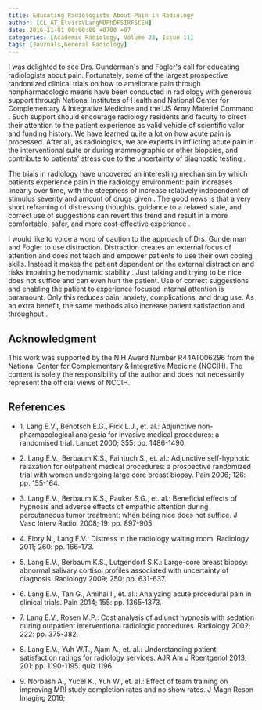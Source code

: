 ```yaml
---
title: Educating Radiologists About Pain in Radiology
author: [CL_AT_ElviraVLangMDPhDFSIRFSCEH]
date: 2016-11-01 00:00:00 +0700 +07
categories: [Academic Radiology, Volume 23, Issue 11]
tags: [Journals,General Radiology]
---
```

I was delighted to see Drs. Gunderman's and Fogler's call for educating radiologists about pain. Fortunately, some of the largest prospective randomized clinical trials on how to ameliorate pain through nonpharmacologic means have been conducted in radiology with generous support through National Institutes of Health and National Center for Complementary & Integrative Medicine and the US Army Materiel Command . Such support should encourage radiology residents and faculty to direct their attention to the patient experience as valid vehicle of scientific valor and funding history. We have learned quite a lot on how acute pain is processed. After all, as radiologists, we are experts in inflicting acute pain in the interventional suite or during mammographic or other biopsies, and contribute to patients' stress due to the uncertainty of diagnostic testing .

The trials in radiology have uncovered an interesting mechanism by which patients experience pain in the radiology environment: pain increases linearly over time, with the steepness of increase relatively independent of stimulus severity and amount of drugs given . The good news is that a very short reframing of distressing thoughts, guidance to a relaxed state, and correct use of suggestions can revert this trend and result in a more comfortable, safer, and more cost-effective experience .

I would like to voice a word of caution to the approach of Drs. Gunderman and Fogler to use distraction. Distraction creates an external focus of attention and does not teach and empower patients to use their own coping skills. Instead it makes the patient dependent on the external distraction and risks impairing hemodynamic stability . Just talking and trying to be nice does not suffice and can even hurt the patient. Use of correct suggestions and enabling the patient to experience focused internal attention is paramount. Only this reduces pain, anxiety, complications, and drug use. As an extra benefit, the same methods also increase patient satisfaction and throughput .

## Acknowledgment

This work was supported by the NIH Award Number R44AT006296 from the National Center for Complementary & Integrative Medicine (NCCIH). The content is solely the responsibility of the author and does not necessarily represent the official views of NCCIH.

## References

- 1\. Lang E.V., Benotsch E.G., Fick L.J., et. al.: Adjunctive non-pharmacological analgesia for invasive medical procedures: a randomised trial. Lancet 2000; 355: pp. 1486-1490.


- 2\. Lang E.V., Berbaum K.S., Faintuch S., et. al.: Adjunctive self-hypnotic relaxation for outpatient medical procedures: a prospective randomized trial with women undergoing large core breast biopsy. Pain 2006; 126: pp. 155-164.


- 3\. Lang E.V., Berbaum K.S., Pauker S.G., et. al.: Beneficial effects of hypnosis and adverse effects of empathic attention during percutaneous tumor treatment: when being nice does not suffice. J Vasc Interv Radiol 2008; 19: pp. 897-905.


- 4\. Flory N., Lang E.V.: Distress in the radiology waiting room. Radiology 2011; 260: pp. 166-173.


- 5\. Lang E.V., Berbaum K.S., Lutgendorf S.K.: Large-core breast biopsy: abnormal salivary cortisol profiles associated with uncertainty of diagnosis. Radiology 2009; 250: pp. 631-637.


- 6\. Lang E.V., Tan G., Amihai I., et. al.: Analyzing acute procedural pain in clinical trials. Pain 2014; 155: pp. 1365-1373.


- 7\. Lang E.V., Rosen M.P.: Cost analysis of adjunct hypnosis with sedation during outpatient interventional radiologic procedures. Radiology 2002; 222: pp. 375-382.


- 8\. Lang E.V., Yuh W.T., Ajam A., et. al.: Understanding patient satisfaction ratings for radiology services. AJR Am J Roentgenol 2013; 201: pp. 1190-1195. quiz 1196


- 9\. Norbash A., Yucel K., Yuh W., et. al.: Effect of team training on improving MRI study completion rates and no show rates. J Magn Reson Imaging 2016;